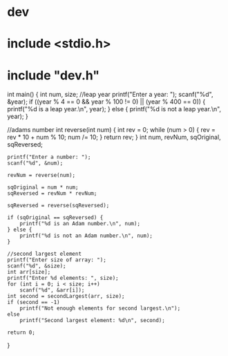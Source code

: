 # dev
# include <stdio.h>
# include "dev.h" 
int main() {
    int num, size;
    //leap year
   printf("Enter a year: ");
   scanf("%d", &year);
   if ((year % 4 == 0 && year % 100 != 0) || (year % 400 == 0)) {
        printf("%d is a leap year.\n", year);
        } else {
            printf("%d is not a leap year.\n", year);
        }

  //adams number
int reverse(int num) {
    int rev = 0;
    while (num > 0) {
        rev = rev * 10 + num % 10;
        num /= 10;
    }
    return rev;
}
    int num, revNum, sqOriginal, sqReversed;

    printf("Enter a number: ");
    scanf("%d", &num);

    revNum = reverse(num);

    sqOriginal = num * num;
    sqReversed = revNum * revNum;

    sqReversed = reverse(sqReversed);

    if (sqOriginal == sqReversed) {
        printf("%d is an Adam number.\n", num);
    } else {
        printf("%d is not an Adam number.\n", num);
    }

    //second largest element
    printf("Enter size of array: ");
    scanf("%d", &size);
    int arr[size];
    printf("Enter %d elements: ", size);
    for (int i = 0; i < size; i++)
        scanf("%d", &arr[i]);
    int second = secondLargest(arr, size);
    if (second == -1)
        printf("Not enough elements for second largest.\n");
    else
        printf("Second largest element: %d\n", second);
    
    return 0;
}